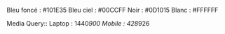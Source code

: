 
Bleu foncé : #101E35
Bleu ciel : #00CCFF
Noir : #0D1015
Blanc : #FFFFFF


Media Query::
Laptop : 1440*900
Mobile : 428*926
